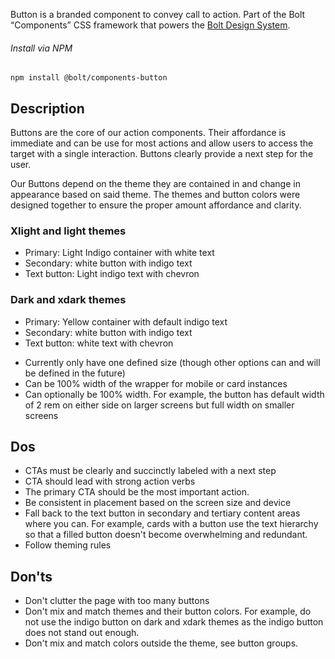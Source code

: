 Button is a branded component to convey call to action. Part of the Bolt “Components” CSS framework that powers the [Bolt Design System](https://www.boltdesignsystem.com).

###### Install via NPM

```
npm install @bolt/components-button
```

## Description

Buttons are the core of our action components. Their affordance is immediate and can be use for most actions and allow users to access the target with a single interaction. Buttons clearly provide a next step for the user.

Our Buttons depend on the theme they are contained in and change in appearance based on said theme. The themes and button colors were designed together to ensure the proper amount affordance and clarity.

### Xlight and light themes

- Primary: Light Indigo container with white text
- Secondary: white button with indigo text
- Text button: Light indigo text with chevron

### Dark and xdark themes

- Primary: Yellow container with default indigo text
- Secondary: white button with indigo text
- Text button: white text with chevron

* Currently only have one defined size (though other options can and will be defined in the future)
* Can be 100% width of the wrapper for mobile or card instances
* Can optionally be 100% width. For example, the button has default width of 2 rem on either side on larger screens but full width on smaller screens

## Dos

- CTAs must be clearly and succinctly labeled with a next step
- CTA should lead with strong action verbs
- The primary CTA should be the most important action.
- Be consistent in placement based on the screen size and device
- Fall back to the text button in secondary and tertiary content areas where you can. For example, cards with a button use the text hierarchy so that a filled button doesn't become overwhelming and redundant.
- Follow theming rules

## Don'ts

- Don't clutter the page with too many buttons
- Don't mix and match themes and their button colors. For example, do not use the indigo button on dark and xdark themes as the indigo button does not stand out enough.
- Don't mix and match colors outside the theme, see button groups.
